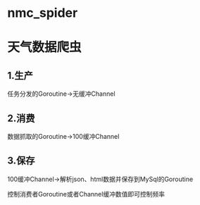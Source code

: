 # nmc_spider

# 天气数据爬虫

## 1.生产
任务分发的Goroutine->无缓冲Channel
## 2.消费
数据抓取的Goroutine->100缓冲Channel
## 3.保存
100缓冲Channel->解析json、html数据并保存到MySql的Goroutine



控制消费者Goroutine或者Channel缓冲数值即可控制频率